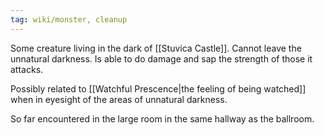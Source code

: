 ```yaml
---
tag: wiki/monster, cleanup
---
```


Some creature living in the dark of [[Stuvica Castle]]. Cannot leave the unnatural darkness. Is able to do damage and sap the strength of those it attacks.

Possibly related to [[Watchful Prescence|the feeling of being watched]] when in eyesight of the areas of unnatural darkness.

So far encountered in the large room in the same hallway as the ballroom.